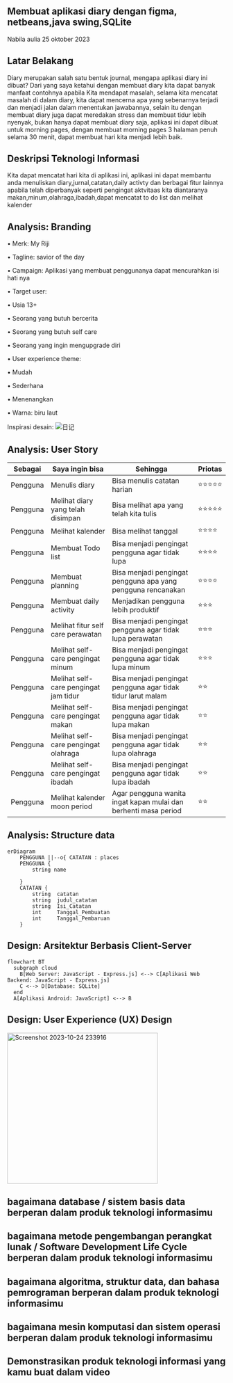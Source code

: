 ## Membuat aplikasi diary dengan figma, netbeans,java swing,SQLite

Nabila aulia 25 oktober 2023

## Latar Belakang
Diary merupakan salah satu bentuk journal, mengapa aplikasi diary ini dibuat? Dari yang saya ketahui dengan membuat diary kita dapat banyak manfaat contohnya apabila Kita mendapat masalah, selama kita mencatat masalah di dalam diary, kita dapat mencerna apa yang sebenarnya terjadi dan menjadi jalan dalam menentukan jawabannya, selain itu dengan membuat diary juga dapat meredakan stress dan membuat tidur lebih nyenyak, bukan hanya dapat membuat diary saja, aplikasi ini dapat dibuat untuk morning pages, dengan membuat morning pages 3 halaman penuh selama 30 menit, dapat membuat hari kita menjadi lebih baik.

## Deskripsi Teknologi Informasi

Kita dapat mencatat hari kita di aplikasi ini, aplikasi ini dapat membantu anda menuliskan diary,jurnal,catatan,daily activty dan berbagai fitur lainnya apabila telah diperbanyak seperti pengingat aktvitaas kita diantaranya makan,minum,olahraga,ibadah,dapat mencatat to do list dan melihat kalender

## Analysis: Branding

•	Merk: My Riji

•	Tagline: savior of the day

•	Campaign: Aplikasi yang membuat penggunanya dapat mencurahkan isi hati nya

•	Target user: 

•	Usia 13+

•	Seorang yang butuh bercerita

•	Seorang yang butuh self care

•	Seorang yang ingin mengupgrade diri

•	User experience theme:

•	Mudah

•	Sederhana

•	Menenangkan

•	Warna: biru laut

Inspirasi desain:
![日记](https://github.com/nabilaaulia15/membuatteknologiinformasi/assets/144403573/783d8c4b-f468-4cb6-9a52-21fd4dff4452)

## Analysis: User Story

| Sebagai | Saya ingin bisa | Sehingga | Priotas |
|---------|---------|---------|---------|
|Pengguna |Menulis diary |Bisa menulis catatan harian|⭐⭐⭐⭐⭐|
|Pengguna |Melihat diary yang telah disimpan|Bisa melihat apa yang telah kita tulis|⭐⭐⭐⭐⭐|
|Pengguna |Melihat kalender|Bisa melihat tanggal|⭐⭐⭐⭐|
|Pengguna |Membuat Todo list|Bisa menjadi pengingat pengguna agar tidak lupa|⭐⭐⭐⭐|
|Pengguna |Membuat planning|Bisa menjadi pengingat pengguna apa yang pengguna rencanakan|⭐⭐⭐⭐|
|Pengguna |Membuat daily activity|Menjadikan pengguna lebih produktif|⭐⭐⭐|
|Pengguna |Melihat fitur self care perawatan|Bisa menjadi pengingat pengguna agar tidak lupa perawatan|⭐⭐⭐|
|Pengguna |Melihat self-care pengingat minum|Bisa menjadi pengingat pengguna agar tidak lupa minum|⭐⭐⭐|
|Pengguna |Melihat self-care pengingat jam tidur|Bisa menjadi pengingat pengguna agar tidak tidur larut malam|⭐⭐|
|Pengguna |Melihat self-care pengingat makan|Bisa menjadi pengingat pengguna agar tidak lupa makan|⭐⭐|
|Pengguna |Melihat self-care pengingat olahraga|Bisa menjadi pengingat pengguna agar tidak lupa olahraga|⭐⭐|
|Pengguna |Melihat self-care pengingat ibadah|Bisa menjadi pengingat pengguna agar tidak lupa ibadah|⭐⭐|
|Pengguna |Melihat kalender moon period|Agar pengguna wanita ingat kapan mulai dan berhenti masa period|⭐⭐|

## Analysis: Structure data

```mermaid
erDiagram
    PENGGUNA ||--o{ CATATAN : places
    PENGGUNA {
        string name
       
    }
    CATATAN {
        string  catatan
        string  judul_catatan
        string  Isi_Catatan
        int     Tanggal_Pembuatan
        int     Tanggal_Pembaruan
    }
```

## Design: Arsitektur Berbasis Client-Server

```mermaid
flowchart BT 
  subgraph cloud
    B[Web Server: JavaScript - Express.js] <--> C[Aplikasi Web Backend: JavaScript - Express.js] 
    C <--> D[Database: SQLite] 
  end
  A[Aplikasi Android: JavaScript] <--> B
```
## Design: User Experience (UX) Design


<img width="347" alt="Screenshot 2023-10-24 233916" src="https://github.com/nabilaaulia15/membuatteknologiinformasi/assets/144403573/1bd3b081-f759-48a0-b459-851c60e1f832">

## bagaimana database / sistem basis data berperan dalam produk teknologi informasimu

## bagaimana metode pengembangan perangkat lunak / Software Development Life Cycle berperan dalam produk teknologi informasimu

## bagaimana algoritma, struktur data, dan bahasa pemrograman berperan dalam produk teknologi informasimu

## bagaimana mesin komputasi dan sistem operasi berperan dalam produk teknologi informasimu

## Demonstrasikan produk teknologi informasi yang kamu buat dalam video







